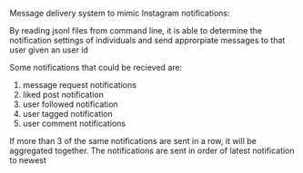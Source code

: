 Message delivery system to mimic Instagram notifications:

By reading jsonl files from command line, it is able to determine the notification settings of individuals and send approrpiate messages to that user given an user id

Some notifications that could be recieved are:
1) message request notifications
2) liked post notification
3) user followed notification
4) user tagged notification
5) user comment notifications

If more than 3 of the same notifications are sent in a row, it will be aggregated together. 
The notifications are sent in order of latest notification to newest

